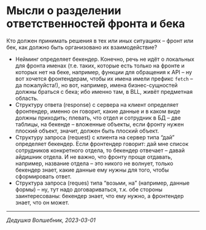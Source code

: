 # Мысли о разделении ответственностей фронта и бека

Кто должен принимать решения в тех или иных ситуациях – фронт или бек, как должно быть организовано их взаимодействие?

- Нейминг определяет бекендер. Конечно, речь не идёт о локальных для фронта именах (т.е. таких, которые есть только на фронте и которых нет на беке, например, функции для обращения к API – ну вот хочется фронтендерам, чтобы их имена имели префикс `fetch` – да пожалуйста!), но вот, например, имена бизнес-сущностей должны браться с бека; ибо именно там, в BLL, живёт предметная область.
- Структуру ответа (response) с сервера на клиент определяет фронтендер, именно он говорит, какие данные и в каком виде должны приходить; плевать, что отдел и сотрудник в БД – две таблицы, на бекенде – вложенные объекты, если фронту нужен плоский объект, значит, должен быть плоский объект.
- Структуру запроса (request) с клиента на сервер типа “дай” определяет бекендер. Если фронтендер говорит: дай мне список сотрудников конкретного отдела, то бекендер отвечает – давай айдишник отдела. И не важно, что фронту проще отдавать, например, название отдела – это никого не волнует, только бекендер знает, какие данные ему нужны для того, чтобы сформировать ответ.
- Структура запроса (reques) типа “возьми, на” (например, данные формы) – ну, тут надо договариваться, т.к. обе стороны заинтересованы: бекендер знает, что ему нужно, а фронтендер знает, что он может.

---

_Дедушка Волшебник, 2023-03-01_